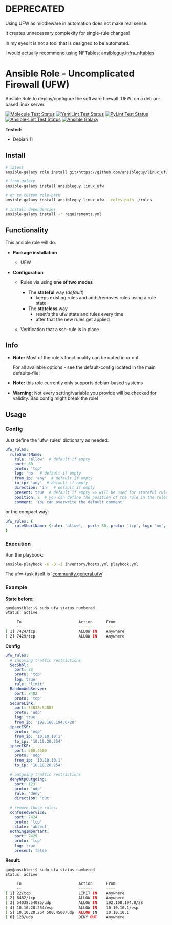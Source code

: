 # DEPRECATED

Using UFW as middleware in automation does not make real sense.

It creates unnecessary complexity for single-rule changes!

In my eyes it is not a tool that is designed to be automated.

I would actually recommend using NFTables: [ansibleguy.infra_nftables](https://github.com/ansibleguy/infra_nftables) 

# Ansible Role - Uncomplicated Firewall (UFW)

Ansible Role to deploy/configure the software firewall 'UFW' on a debian-based linux server.

[![Molecule Test Status](https://badges.ansibleguy.net/linux_ufw.molecule.svg)](https://github.com/ansibleguy/_meta_cicd/blob/latest/templates/usr/local/bin/cicd/molecule.sh.j2)
[![YamlLint Test Status](https://badges.ansibleguy.net/linux_ufw.yamllint.svg)](https://github.com/ansibleguy/_meta_cicd/blob/latest/templates/usr/local/bin/cicd/yamllint.sh.j2)
[![PyLint Test Status](https://badges.ansibleguy.net/linux_ufw.pylint.svg)](https://github.com/ansibleguy/_meta_cicd/blob/latest/templates/usr/local/bin/cicd/pylint.sh.j2)
[![Ansible-Lint Test Status](https://badges.ansibleguy.net/linux_ufw.ansiblelint.svg)](https://github.com/ansibleguy/_meta_cicd/blob/latest/templates/usr/local/bin/cicd/ansiblelint.sh.j2)
[![Ansible Galaxy](https://badges.ansibleguy.net/galaxy.badge.svg)](https://galaxy.ansible.com/ui/standalone/roles/ansibleguy/linux_ufw)

**Tested:**
* Debian 11

## Install

```bash
# latest
ansible-galaxy role install git+https://github.com/ansibleguy/linux_ufw

# from galaxy
ansible-galaxy install ansibleguy.linux_ufw

# or to custom role-path
ansible-galaxy install ansibleguy.linux_ufw --roles-path ./roles

# install dependencies
ansible-galaxy install -r requirements.yml
```

## Functionality

This ansible role will do:
* **Package installation**
  * UFW


* **Configuration**
  * Rules via using **one of two modes**
    * The **stateful** way (_default_)
      * keeps existing rules and adds/removes rules using a rule state
    * The **stateless** way
      * reset's the ufw state and rules every time
      * after that the new rules get applied


  * Verification that a ssh-rule is in place


## Info

* **Note:** Most of the role's functionality can be opted in or out.

  For all available options - see the default-config located in the main defaults-file!


* **Note:** this role currently only supports debian-based systems


* **Warning:** Not every setting/variable you provide will be checked for validity. Bad config might break the role!


## Usage

### Config

Just define the 'ufw_rules' dictionary as needed:
```yaml
ufw_rules:
  ruleShortName:
    rule: 'allow'  # default if empty
    port: 80
    proto: 'tcp'
    log: 'no'  # default if empty
    from_ip: 'any'  # default if empty
    to_ip: 'any'  # default if empty
    direction: 'in'  # default if empty
    present: true  # default if empty => will be used for stateful rule-check (alias = state: present)
    position: 2  # you can define the position of the rule in the ruleset (alias = insert)
    comment: 'You can overwrite the default comment'
```
or the compact way:
```yaml
ufw_rules: {
    ruleShortName: {rule: 'allow',  port: 80, proto: 'tcp', log: 'no', from_ip: 'any', to_ip: 'any', direction: 'in', state: 'present', position: 2, comment: 'You can overwrite the default comment'}
}
```

### Execution

Run the playbook:
```bash
ansible-playbook -K -D -i inventory/hosts.yml playbook.yml
```

The ufw-task itself is '[community.general.ufw](https://docs.ansible.com/ansible/latest/collections/community/general/ufw_module.html)'

### Example

**State before:**
```bash
guy@ansible:~$ sudo ufw status numbered
Status: active

     To                         Action      From
     --                         ------      ----
[ 1] 7424/tcp                   ALLOW IN    Anywhere                   # Ansible managed - confusedService
[ 2] 7429/tcp                   ALLOW IN    Anywhere                   (log) # Ansible managed - nothingImportant
```

**Config**
```yaml
ufw_rules:
  # incoming traffic restrictions
  SecShöl:
    port: 22
    proto: 'tcp'
    log: true
    rule: 'limit'
  RandomWebServer:
    port: 8482
    proto: 'tcp'
  SecureLink:
    port: 54038:54085
    proto: 'udp'
    log: true
    from_ip: '192.168.194.0/28'
  ipsecESP:
    proto: 'esp'
    from_ip: '10.10.10.1'
    to_ip: '10.10.20.254'
  ipsecIKE:
    port: 500,4500
    proto: 'udp'
    from_ip: '10.10.10.1'
    to_ip: '10.10.20.254'
  
  # outgoing traffic restrictions
  denyNtpOutgoing:
    port: 123
    proto: 'udp'
    rule: 'deny'
    direction: 'out'

  # remove those rules:
  confusedService:
    port: 7424
    proto: 'tcp'
    state: 'absent'
  nothingImportant:
    port: 7429
    proto: 'tcp'
    log: true
    present: false
```

**Result:**
```bash
guy@ansible:~$ sudo ufw status numbered
Status: active

     To                         Action      From
     --                         ------      ----
[ 1] 22/tcp                     LIMIT IN    Anywhere                   (log) # Ansible managed - SecShöl
[ 2] 8482/tcp                   ALLOW IN    Anywhere                   # Ansible managed - RandomWebServer
[ 3] 54038:54085/udp            ALLOW IN    192.168.194.0/28           (log) # Ansible managed - SecureLink
[ 4] 10.10.20.254/esp           ALLOW IN    10.10.10.1/esp             # Ansible managed - ipsecESP
[ 5] 10.10.20.254 500,4500/udp  ALLOW IN    10.10.10.1                 # Ansible managed - ipsecIKE
[ 6] 123/udp                    DENY OUT    Anywhere                   (out) # Ansible managed - denyNtpOutgoing
```
